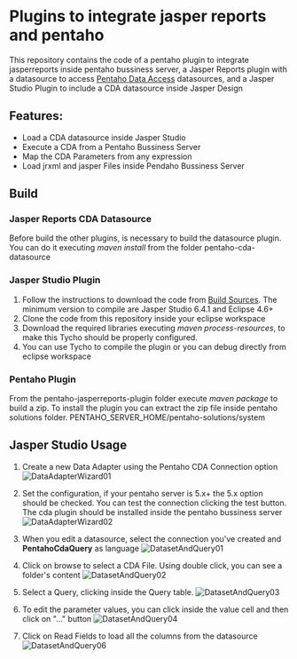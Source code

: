 Plugins to integrate jasper reports and pentaho
===============================================

This repository  contains the code of a pentaho plugin to integrate jasperreports inside pentaho bussiness server, a Jasper Reports plugin with a datasource to access [Pentaho Data Access](http://community.pentaho.com/ctools/cda/) datasources, and a Jasper Studio Plugin to include a CDA datasource inside Jasper Design

## Features:
  - Load a CDA datasource inside Jasper Studio
  - Execute a CDA from a Pentaho Bussiness Server
  - Map the CDA Parameters from any expression
  - Load jrxml and jasper Files inside Pendaho Bussiness Server

## Build

### Jasper Reports CDA Datasource

  Before build the other plugins, is necessary to build the datasource plugin. You can do it executing _maven install_ from the folder pentaho-cda-datasource

### Jasper Studio Plugin
  1. Follow the instructions to download the code from [Build Sources](http://community.jaspersoft.com/wiki/contributing-jaspersoft-studio-and-building-sources). The minimum version to compile are Jasper Studio 6.4.1 and Eclipse 4.6+
  2. Clone the code from this repository inside your eclipse workspace
  3. Download the required libraries executing _maven process-resources_, to make this Tycho should be properly configured.
  3. You can use Tycho to compile the plugin or you can debug directly from eclipse workspace

### Pentaho Plugin

  From the pentaho-jasperreports-plugin folder execute _maven package_ to build a zip. To install the plugin you can extract the zip file inside pentaho solutions folder. PENTAHO_SERVER_HOME/pentaho-solutions/system

## Jasper Studio Usage  

  1. Create a new Data Adapter  using the Pentaho CDA Connection option
  ![DataAdapterWizard01](https://github.com/bakjos/jasperreports/blob/master/docs/DataAdapterWizard01.png?raw=true)

  2. Set the configuration, if your pentaho server is 5.x+ the 5.x option should be checked. You can test the connection clicking the test button. The cda plugin should be installed inside the pentaho bussiness server
  ![DataAdapterWizard02](https://github.com/bakjos/jasperreports/blob/master/docs/DataAdapterWizard02.png?raw=true)

  3. When you edit a datasource, select the connection you've created and **PentahoCdaQuery** as language
  ![DatasetAndQuery01](https://github.com/bakjos/jasperreports/blob/master/docs/DatasetAndQuery01.png?raw=true)

  4. Click on browse to select a CDA File. Using double click, you can see a folder's content
  ![DatasetAndQuery02](https://github.com/bakjos/jasperreports/blob/master/docs/DatasetAndQuery02.png?raw=true)

  5. Select a Query, clicking inside the Query table.
  ![DatasetAndQuery03](https://github.com/bakjos/jasperreports/blob/master/docs/DatasetAndQuery03.png?raw=true)

  6. To edit the parameter values, you can click inside the value cell and then click on "..." button
  ![DatasetAndQuery04](https://github.com/bakjos/jasperreports/blob/master/docs/DatasetAndQuery04.png?raw=true)

  7. Click on Read Fields to load all the columns from the datasource
  ![DatasetAndQuery06](https://github.com/bakjos/jasperreports/blob/master/docs/DatasetAndQuery06.png?raw=true)

